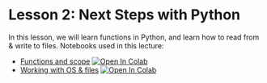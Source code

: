 # **Lesson 2: Next Steps with Python**
In this lesson, we will learn functions in Python, and learn how to read from & write to files. Notebooks used in this lecture:

* [Functions and scope]() [![Open In Colab](https://colab.research.google.com/assets/colab-badge.svg)]()
* [Working with OS & files]() [![Open In Colab](https://colab.research.google.com/assets/colab-badge.svg)]()
